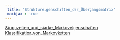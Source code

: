```yaml
---
 title: "Struktureigenschaften_der_Übergangsmatrix"
 mathjax : true
---
```

[Stoppzeiten_und_starke_Markoveigenschaften](Struktureigenschaften_der_Übergangsmatrix/Stoppzeiten_und_starke_Markoveigenschaften.md)  
[Klassifikation_von_Markovketten](Struktureigenschaften_der_Übergangsmatrix/Klassifikation_von_Markovketten.md)  
